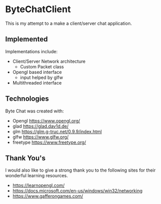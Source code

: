 # ByteChatClient
This is my attempt to a make a client/server chat application.

## Implemented
Implementations include:
* Client/Server Network architecture 
  * Custom Packet class
* Opengl based interface 
  * input helped by glfw
* Multithreaded interface

## Technologies
Byte Chat was created with:
* Opengl                    https://www.opengl.org/
* glad                      https://glad.dav1d.de/
* glm                       https://glm.g-truc.net/0.9.9/index.html
* glfw                      https://www.glfw.org/
* freetype                  https://www.freetype.org/

## Thank You's
I would also like to give a strong thank you to the following sites for their wonderful learning resources.
* https://learnopengl.com/
* https://docs.microsoft.com/en-us/windows/win32/networking
* https://www.gafferongames.com/
